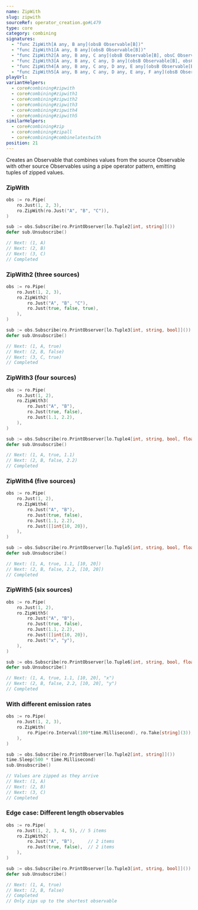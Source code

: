 ```yaml
---
name: ZipWith
slug: zipwith
sourceRef: operator_creation.go#L479
type: core
category: combining
signatures:
  - "func ZipWith[A any, B any](obsB Observable[B])"
  - "func ZipWith1[A any, B any](obsB Observable[B])"
  - "func ZipWith2[A any, B any, C any](obsB Observable[B], obsC Observable[C])"
  - "func ZipWith3[A any, B any, C any, D any](obsB Observable[B], obsC Observable[C], obsD Observable[D])"
  - "func ZipWith4[A any, B any, C any, D any, E any](obsB Observable[B], obsC Observable[C], obsD Observable[D], obsE Observable[E])"
  - "func ZipWith5[A any, B any, C any, D any, E any, F any](obsB Observable[B], obsC Observable[C], obsD Observable[D], obsE Observable[E], obsF Observable[F])"
playUrl:
variantHelpers:
  - core#combining#zipwith
  - core#combining#zipwith1
  - core#combining#zipwith2
  - core#combining#zipwith3
  - core#combining#zipwith4
  - core#combining#zipwith5
similarHelpers:
  - core#combining#zip
  - core#combining#zipall
  - core#combining#combinelatestwith
position: 21
---
```


Creates an Observable that combines values from the source Observable with other source Observables using a pipe operator pattern, emitting tuples of zipped values.

### ZipWith

```go
obs := ro.Pipe(
    ro.Just(1, 2, 3),
    ro.ZipWith(ro.Just("A", "B", "C")),
)

sub := obs.Subscribe(ro.PrintObserver[lo.Tuple2[int, string]]())
defer sub.Unsubscribe()

// Next: (1, A)
// Next: (2, B)
// Next: (3, C)
// Completed
```

### ZipWith2 (three sources)

```go
obs := ro.Pipe(
    ro.Just(1, 2, 3),
    ro.ZipWith2(
        ro.Just("A", "B", "C"),
        ro.Just(true, false, true),
    ),
)

sub := obs.Subscribe(ro.PrintObserver[lo.Tuple3[int, string, bool]]())
defer sub.Unsubscribe()

// Next: (1, A, true)
// Next: (2, B, false)
// Next: (3, C, true)
// Completed
```

### ZipWith3 (four sources)

```go
obs := ro.Pipe(
    ro.Just(1, 2),
    ro.ZipWith3(
        ro.Just("A", "B"),
        ro.Just(true, false),
        ro.Just(1.1, 2.2),
    ),
)

sub := obs.Subscribe(ro.PrintObserver[lo.Tuple4[int, string, bool, float64]]())
defer sub.Unsubscribe()

// Next: (1, A, true, 1.1)
// Next: (2, B, false, 2.2)
// Completed
```

### ZipWith4 (five sources)

```go
obs := ro.Pipe(
    ro.Just(1, 2),
    ro.ZipWith4(
        ro.Just("A", "B"),
        ro.Just(true, false),
        ro.Just(1.1, 2.2),
        ro.Just([]int{10, 20}),
    ),
)

sub := obs.Subscribe(ro.PrintObserver[lo.Tuple5[int, string, bool, float64, []int]]())
defer sub.Unsubscribe()

// Next: (1, A, true, 1.1, [10, 20])
// Next: (2, B, false, 2.2, [10, 20])
// Completed
```

### ZipWith5 (six sources)

```go
obs := ro.Pipe(
    ro.Just(1, 2),
    ro.ZipWith5(
        ro.Just("A", "B"),
        ro.Just(true, false),
        ro.Just(1.1, 2.2),
        ro.Just([]int{10, 20}),
        ro.Just("x", "y"),
    ),
)

sub := obs.Subscribe(ro.PrintObserver[lo.Tuple6[int, string, bool, float64, []int, string]]())
defer sub.Unsubscribe()

// Next: (1, A, true, 1.1, [10, 20], "x")
// Next: (2, B, false, 2.2, [10, 20], "y")
// Completed
```

### With different emission rates

```go
obs := ro.Pipe(
    ro.Just(1, 2, 3),
    ro.ZipWith(
        ro.Pipe(ro.Interval(100*time.Millisecond), ro.Take[string](3)), // "A", "B", "C"
    ),
)

sub := obs.Subscribe(ro.PrintObserver[lo.Tuple2[int, string]]())
time.Sleep(500 * time.Millisecond)
sub.Unsubscribe()

// Values are zipped as they arrive
// Next: (1, A)
// Next: (2, B)
// Next: (3, C)
// Completed
```

### Edge case: Different length observables

```go
obs := ro.Pipe(
    ro.Just(1, 2, 3, 4, 5), // 5 items
    ro.ZipWith2(
        ro.Just("A", "B"),     // 2 items
        ro.Just(true, false),  // 2 items
    ),
)

sub := obs.Subscribe(ro.PrintObserver[lo.Tuple3[int, string, bool]]())
defer sub.Unsubscribe()

// Next: (1, A, true)
// Next: (2, B, false)
// Completed
// Only zips up to the shortest observable
```